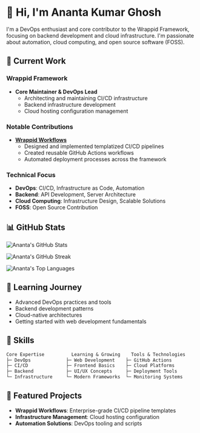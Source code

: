 # 👋 Hi, I'm Ananta Kumar Ghosh

I'm a DevOps enthusiast and core contributor to the Wrappid Framework, focusing on backend development and cloud infrastructure. I'm passionate about automation, cloud computing, and open source software (FOSS).

## 🔭 Current Work

### Wrappid Framework
- **Core Maintainer & DevOps Lead**
  - Architecting and maintaining CI/CD infrastructure
  - Backend infrastructure development
  - Cloud hosting configuration management

### Notable Contributions
- **[Wrappid Workflows](https://github.com/wrappid/workflows)**
  - Designed and implemented templatized CI/CD pipelines
  - Created reusable GitHub Actions workflows
  - Automated deployment processes across the framework

### Technical Focus
- **DevOps**: CI/CD, Infrastructure as Code, Automation
- **Backend**: API Development, Server Architecture
- **Cloud Computing**: Infrastructure Design, Scalable Solutions
- **FOSS**: Open Source Contribution

## 📊 GitHub Stats

![Ananta's GitHub Stats](https://github-readme-stats.vercel.app/api?username=anantakumarghosh&theme=vue-dark&show_icons=true&hide_border=false&count_private=false)

![Ananta's GitHub Streak](https://github-readme-streak-stats.herokuapp.com/?user=anantakumarghosh&theme=vue-dark&hide_border=false)

![Ananta's Top Languages](https://github-readme-stats.vercel.app/api/top-langs/?username=anantakumarghosh&theme=vue-dark&show_icons=true&hide_border=false&layout=compact)

## 🌱 Learning Journey
- Advanced DevOps practices and tools
- Backend development patterns
- Cloud-native architectures
- Getting started with web development fundamentals

## 💼 Skills
```markdown
Core Expertise          Learning & Growing    Tools & Technologies
├─ DevOps             ├─ Web Development    ├─ GitHub Actions
├─ CI/CD              ├─ Frontend Basics    ├─ Cloud Platforms
├─ Backend            ├─ UI/UX Concepts     ├─ Deployment Tools
└─ Infrastructure     └─ Modern Frameworks  └─ Monitoring Systems
```

## 🚀 Featured Projects
- **Wrappid Workflows**: Enterprise-grade CI/CD pipeline templates
- **Infrastructure Management**: Cloud hosting configuration
- **Automation Solutions**: DevOps tooling and scripts

<!--
Open to collaborate on:
- DevOps automation
- Backend development
- Cloud infrastructure
- Open source projects
-->
